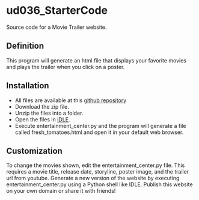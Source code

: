 # ud036_StarterCode
Source code for a Movie Trailer website.

## Definition
This program will generate an html file that displays your favorite movies and plays the trailer when you click on a poster.

## Installation

- All files are available at this [github repository](https://github.com/soelo/ud036_StarterCode)
- Download the zip file.
- Unzip the files into a folder.
- Open the files in [IDLE](https://docs.python.org/2.7/library/idle.html).
- Execute entertainment_center.py and the program will generate a file called fresh_tomatoes.html and open it in your default web browser.


## Customization

To change the movies shown, edit the entertainment_center.py file. 
This requires a movie title, release date, storyline, poster image, and the  trailer url from youtube.
Generate a new version of the website by executing entertainment_center.py using a Python shell like IDLE.
Publish this website on your own domain or share it with friends!
